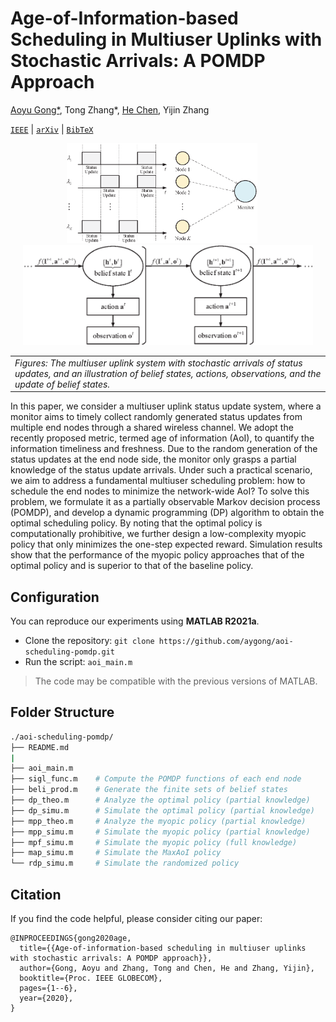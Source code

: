 # Age-of-Information-based Scheduling in Multiuser Uplinks with Stochastic Arrivals: A POMDP Approach

[Aoyu Gong*](https://aygong.com/), Tong Zhang*, [He Chen](http://iiotc.ie.cuhk.edu.hk/), Yijin Zhang

[`IEEE`](https://ieeexplore.ieee.org/document/9348022) | [`arXiv`](https://arxiv.org/pdf/2005.05443.pdf) | [`BibTeX`](#Citation)

<div align="center">
<p>
<img src="assets/AoI.png" height="160"/> &nbsp;&nbsp;&nbsp;&nbsp; <img src="assets/Evolution.png" height="160"/> 
</p>
</div>


<table>
<tr><td><em>
Figures: The multiuser uplink system with stochastic arrivals of status updates, and an illustration of belief states, actions, observations, and the update of belief states.
</em></td></tr>
</table>

In this paper, we consider a multiuser uplink status update system, where a monitor aims to timely collect randomly generated status updates from multiple end nodes through a shared wireless channel. We adopt the recently proposed metric, termed age of information (AoI), to quantify the information timeliness and freshness. Due to the random generation of the status updates at the end node side, the monitor only grasps a partial knowledge of the status update arrivals. Under such a practical scenario, we aim to address a fundamental multiuser scheduling problem: how to schedule the end nodes to minimize the network-wide AoI? To solve this problem, we formulate it as a partially observable Markov decision process (POMDP), and develop a dynamic programming (DP) algorithm to obtain the optimal scheduling policy. By noting that the optimal policy is computationally prohibitive, we further design a low-complexity myopic policy that only minimizes the one-step expected reward. Simulation results show that the performance of the myopic policy approaches that of the optimal policy and is superior to that of the baseline policy.



## Configuration

You can reproduce our experiments using **MATLAB R2021a**.

- Clone the repository: `git clone https://github.com/aygong/aoi-scheduling-pomdp.git`
- Run the script: `aoi_main.m` 

> The code may be compatible with the previous versions of MATLAB.




## Folder Structure

```bash
./aoi-scheduling-pomdp/
├── README.md
|
├── aoi_main.m
├── sigl_func.m    # Compute the POMDP functions of each end node
├── beli_prod.m    # Generate the finite sets of belief states
├── dp_theo.m      # Analyze the optimal policy (partial knowledge)
├── dp_simu.m      # Simulate the optimal policy (partial knowledge)
├── mpp_theo.m     # Analyze the myopic policy (partial knowledge)
├── mpp_simu.m     # Simulate the myopic policy (partial knowledge)
├── mpf_simu.m     # Simulate the myopic policy (full knowledge)
├── map_simu.m     # Simulate the MaxAoI policy
└── rdp_simu.m     # Simulate the randomized policy
```



## Citation

If you find the code helpful, please consider citing our paper:

```
@INPROCEEDINGS{gong2020age,
  title={{Age-of-information-based scheduling in multiuser uplinks with stochastic arrivals: A POMDP approach}},
  author={Gong, Aoyu and Zhang, Tong and Chen, He and Zhang, Yijin},
  booktitle={Proc. IEEE GLOBECOM},
  pages={1--6},
  year={2020},
}
```
